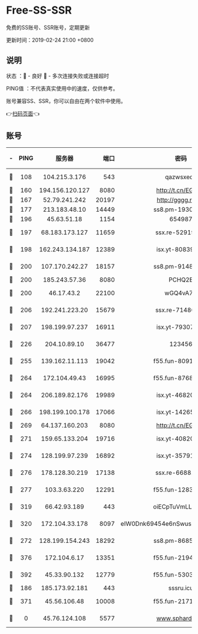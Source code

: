 # Free-SS-SSR

免费的SS账号、SSR账号，定期更新

更新时间：2019-02-24 21:00 +0800

## 说明

状态     ：🙂 - 良好 🙁 - 多次连接失败或连接超时

PING值   ：不代表真实使用中的速度，仅供参考。

账号兼容SS、SSR，你可以自由在两个软件中使用。

👉[扫码页面](https://liesauer.github.io/free-ss-ssr.github.io/)👈

## 账号

|-|PING|服务器|端口|密码|加密方式|区域|
|:----:|:----:|:-----:|-----:|:----:|:----:|:----:|
|🙂|108|104.215.3.176|543|qazwsxedc|aes-256-gcm|JP|
|🙂|160|194.156.120.127|8080|http://t.cn/EGJIyrl|rc4-md5|RU|
|🙂|167|52.79.241.242|20197|http://gggg.rocks|chacha20|KR|
|🙂|177|213.183.48.10|14449|ss8.pm-19302630|rc4-md5|RU|
|🙂|196|45.63.51.18|1154|654987|chacha20|US|
|🙂|197|68.183.173.127|11659|ssx.re-52919740|aes-256-cfb|US|
|🙂|198|162.243.134.187|12389|isx.yt-80839009|aes-256-cfb|US|
|🙂|200|107.170.242.27|18157|ss8.pm-91485344|aes-256-cfb|US|
|🙂|200|185.243.57.36|8080|PCHQ2E|rc4-md5|US|
|🙂|200|46.17.43.2|22100|wGQ4vA7D|aes-256-gcm|RU|
|🙂|206|192.241.223.20|15679|ssx.re-71480022|aes-256-cfb|US|
|🙂|207|198.199.97.237|16911|isx.yt-79307511|aes-256-cfb|US|
|🙂|226|204.10.89.10|36477|123456|aes-256-cfb|US|
|🙂|255|139.162.11.113|19042|f55.fun-80913463|aes-256-cfb|SG|
|🙂|264|172.104.49.43|16995|f55.fun-87684540|aes-256-cfb|SG|
|🙂|264|206.189.82.176|19989|isx.yt-46820019|aes-256-cfb|SG|
|🙂|266|198.199.100.178|17066|isx.yt-14265222|aes-256-cfb|US|
|🙂|269|64.137.160.203|8080|http://t.cn/EGJIyrl|rc4-md5|CA|
|🙂|271|159.65.133.204|19716|isx.yt-40820424|aes-256-cfb|SG|
|🙂|274|128.199.97.239|16892|isx.yt-35791266|aes-256-cfb|SG|
|🙂|276|178.128.30.219|17138|ssx.re-66881258|aes-256-cfb|SG|
|🙂|277|103.3.63.220|12291|f55.fun-12834026|aes-256-cfb|SG|
|🙂|319|66.42.93.189|443|oiECpTuVmLLxk4Ts|aes-256-cfb|US|
|🙂|320|172.104.33.178|8097|eIW0Dnk69454e6nSwuspv9DmS201tQ0D|aes-256-cfb|SG|
|🙂|272|128.199.154.243|18292|ss8.pm-86852078|aes-256-cfb|SG|
|🙂|376|172.104.6.17|13351|f55.fun-21946143|aes-256-cfb|US|
|🙂|392|45.33.90.132|12779|f55.fun-53037025|aes-256-cfb|US|
|🙁|186|185.173.92.181|443|sssru.icu|rc4-md5|RU|
|🙁|371|45.56.106.48|10008|f55.fun-21710471|aes-256-cfb|US|
|🙁|0|45.76.124.108|5577|www.sphard.com|aes-256-cfb|AU|
